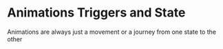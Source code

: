 # Animations Triggers and State

Animations are always just a movement or a journey from one state to the other
